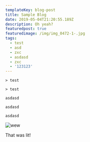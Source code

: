 ```yaml
---
templateKey: blog-post
title: Sample Blog
date: 2019-05-04T21:20:55.189Z
description: Oh yeah?
featuredpost: true
featuredimage: /img/img_0472-1-.jpg
tags:
  - test
  - asd
  - zxc
  - asdasd
  - zxc
  - '123123'
---
```

```
> test
```

```
> test
```

`asdasd`

`asdasd`

`asdasd`

![wew](/img/blog-index.jpg "Deym")

That was lit!
